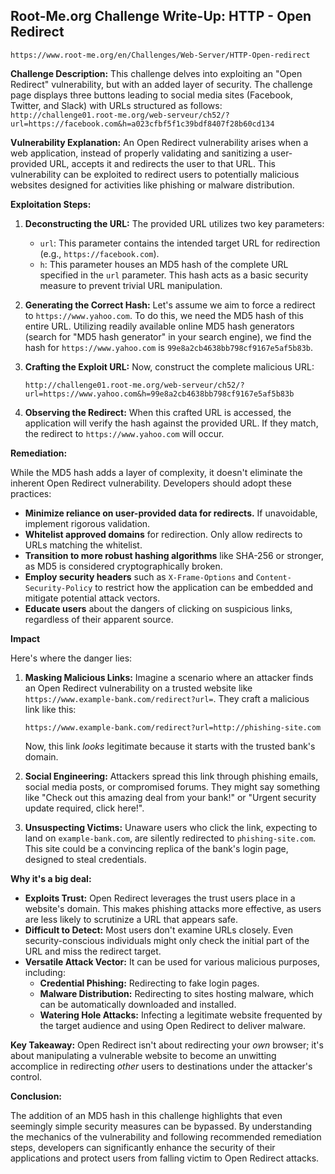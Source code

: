 ## Root-Me.org Challenge Write-Up: HTTP - Open Redirect 
`https://www.root-me.org/en/Challenges/Web-Server/HTTP-Open-redirect`

**Challenge Description:** This challenge delves into exploiting an "Open Redirect" vulnerability, but with an added layer of security. The challenge page displays three buttons leading to social media sites (Facebook, Twitter, and Slack) with URLs structured as follows: `http://challenge01.root-me.org/web-serveur/ch52/?url=https://facebook.com&h=a023cfbf5f1c39bdf8407f28b60cd134`

**Vulnerability Explanation:** An Open Redirect vulnerability arises when a web application, instead of properly validating and sanitizing a user-provided URL, accepts it and redirects the user to that URL. This vulnerability can be exploited to redirect users to potentially malicious websites designed for activities like phishing or malware distribution. 

**Exploitation Steps:**

1. **Deconstructing the URL:** The provided URL utilizes two key parameters:
    - `url`: This parameter contains the intended target URL for redirection (e.g., `https://facebook.com`).
    - `h`: This parameter houses an MD5 hash of the complete URL specified in the `url` parameter. This hash acts as a basic security measure to prevent trivial URL manipulation.

2. **Generating the Correct Hash:**  Let's assume we aim to force a redirect to `https://www.yahoo.com`.  To do this, we need the MD5 hash of this entire URL. Utilizing readily available online MD5 hash generators (search for "MD5 hash generator" in your search engine), we find the hash for `https://www.yahoo.com` is `99e8a2cb4638bb798cf9167e5af5b83b`.

3. **Crafting the Exploit URL:** Now, construct the complete malicious URL:
    ```
    http://challenge01.root-me.org/web-serveur/ch52/?url=https://www.yahoo.com&h=99e8a2cb4638bb798cf9167e5af5b83b
    ```

4. **Observing the Redirect:** When this crafted URL is accessed, the application will verify the hash against the provided URL. If they match, the redirect to `https://www.yahoo.com` will occur.

**Remediation:**

While the MD5 hash adds a layer of complexity, it doesn't eliminate the inherent Open Redirect vulnerability. Developers should adopt these practices:

* **Minimize reliance on user-provided data for redirects.** If unavoidable, implement rigorous validation.
* **Whitelist approved domains** for redirection.  Only allow redirects to URLs matching the whitelist.
* **Transition to more robust hashing algorithms** like SHA-256 or stronger, as MD5 is considered cryptographically broken.
* **Employ security headers** such as `X-Frame-Options` and `Content-Security-Policy` to restrict how the application can be embedded and mitigate potential attack vectors.
* **Educate users** about the dangers of clicking on suspicious links, regardless of their apparent source.


**Impact**

Here's where the danger lies:

1. **Masking Malicious Links:** Imagine a scenario where an attacker finds an Open Redirect vulnerability on a trusted website like `https://www.example-bank.com/redirect?url=`. They craft a malicious link like this:

   `https://www.example-bank.com/redirect?url=http://phishing-site.com`

   Now, this link *looks* legitimate because it starts with the trusted bank's domain.

2. **Social Engineering:** Attackers spread this link through phishing emails, social media posts, or compromised forums.  They might say something like "Check out this amazing deal from your bank!" or "Urgent security update required, click here!".

3. **Unsuspecting Victims:**  Unaware users who click the link, expecting to land on `example-bank.com`, are silently redirected to `phishing-site.com`. This site could be a convincing replica of the bank's login page, designed to steal credentials.

**Why it's a big deal:**

* **Exploits Trust:**  Open Redirect leverages the trust users place in a website's domain. This makes phishing attacks more effective, as users are less likely to scrutinize a URL that appears safe.
* **Difficult to Detect:** Most users don't examine URLs closely. Even security-conscious individuals might only check the initial part of the URL and miss the redirect target.
* **Versatile Attack Vector:** It can be used for various malicious purposes, including:
    * **Credential Phishing:**  Redirecting to fake login pages.
    * **Malware Distribution:** Redirecting to sites hosting malware, which can be automatically downloaded and installed.
    * **Watering Hole Attacks:** Infecting a legitimate website frequented by the target audience and using Open Redirect to deliver malware. 

**Key Takeaway:**  Open Redirect isn't about redirecting your *own* browser; it's about manipulating a vulnerable website to become an unwitting accomplice in redirecting *other* users to destinations under the attacker's control. 

**Conclusion:**

The addition of an MD5 hash in this challenge highlights that even seemingly simple security measures can be bypassed. By understanding the mechanics of the vulnerability and following recommended remediation steps, developers can significantly enhance the security of their applications and protect users from falling victim to Open Redirect attacks. 
